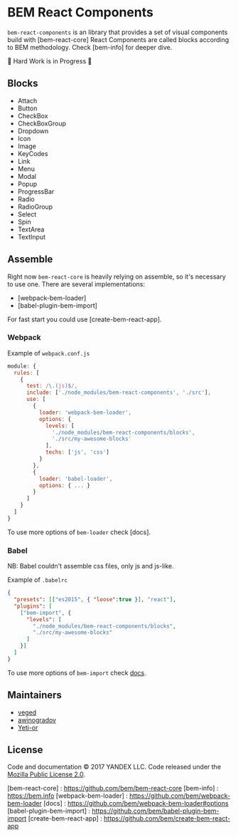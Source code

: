 # BEM React Components

`bem-react-components` is an library that provides a set of visual components build with [bem-react-core]
React Components are called blocks according to BEM methodology. Check [bem-info] for deeper dive.

:construction: Hard Work is in Progress :construction:

## Blocks

* Attach
* Button
* CheckBox
* CheckBoxGroup
* Dropdown
* Icon
* Image
* KeyCodes
* Link
* Menu
* Modal
* Popup
* ProgressBar
* Radio
* RadioGroup
* Select
* Spin
* TextArea
* TextInput

## Assemble

Right now `bem-react-core` is heavily relying on assemble, so it's necessary to use one.
There are several implementations: 

* [webpack-bem-loader]
* [babel-plugin-bem-import]


For fast start you could use [create-bem-react-app].

### Webpack

Example of `webpack.conf.js`

```js
module: {
  rules: [
    {
      test: /\.(js)$/,
      include: ['./node_modules/bem-react-components', './src'],
      use: [
        {
          loader: 'webpack-bem-loader',
          options: {
            levels: [
              './node_modules/bem-react-components/blocks',
              './src/my-awesome-blocks'
            ],
            techs: ['js', 'css']
          }
        },
        {
          loader: 'babel-loader',
          options: { ... }
        }
      ]
    }
  ]
}
```

To use more options of `bem-loader` check [docs].

### Babel

NB: Babel couldn't assemble css files, only js and js-like.

Example of `.babelrc`

```json
{
  "presets": [["es2015", { "loose":true }], "react"],
  "plugins": [
    ["bem-import", {
      "levels": [
        "./node_modules/bem-react-components/blocks",
        "./src/my-awesome-blocks"
      ]
    }]
  ]
}
```

To use more options of `bem-import` check [docs](https://github.com/bem/babel-plugin-bem-import#options).

## Maintainers

* [veged](https://github.com/veged)
* [awinogradov](https://github.com/awinogradov)
* [Yeti-or](https://github.com/Yeti-or)

## License

Code and documentation © 2017 YANDEX LLC. Code released under the [Mozilla Public License 2.0](LICENSE.txt).

[bem-react-core] : https://github.com/bem/bem-react-core
[bem-info] : https://bem.info
[webpack-bem-loader] : https://github.com/bem/webpack-bem-loader
[docs] : https://github.com/bem/webpack-bem-loader#options
[babel-plugin-bem-import] : https://github.com/bem/babel-plugin-bem-import
[create-bem-react-app] : https://github.com/bem/create-bem-react-app
